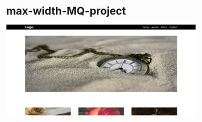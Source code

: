 # max-width-MQ-project

<a href="https://vocal-vacherin-b8ac01.netlify.app/">
  <img src="https://github.com/13-Bhupendra/max-width-MQ-project/blob/main/Screenshot%202024-12-25%20112743.png">
</a>
